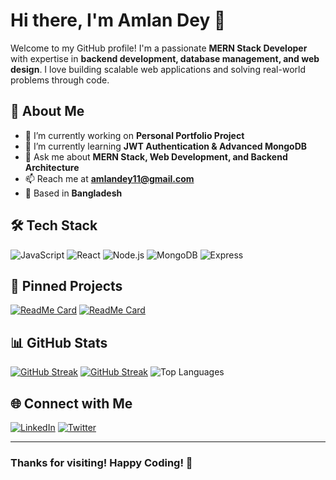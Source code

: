 # Hi there, I'm Amlan Dey 👋

Welcome to my GitHub profile! I'm a passionate **MERN Stack Developer** with expertise in **backend development, database management, and web design**. I love building scalable web applications and solving real-world problems through code.

## 🚀 About Me
- 🔭 I’m currently working on **Personal Portfolio Project**
- 🌱 I’m currently learning **JWT Authentication & Advanced MongoDB**
- 💬 Ask me about **MERN Stack, Web Development, and Backend Architecture**
- 📫 Reach me at **amlandey11@gmail.com**
- 📍 Based in **Bangladesh**

## 🛠️ Tech Stack
![JavaScript](https://img.shields.io/badge/JavaScript-F7DF1E?style=for-the-badge&logo=javascript&logoColor=black)
![React](https://img.shields.io/badge/React-61DAFB?style=for-the-badge&logo=react&logoColor=black)
![Node.js](https://img.shields.io/badge/Node.js-339933?style=for-the-badge&logo=nodedotjs&logoColor=white)
![MongoDB](https://img.shields.io/badge/MongoDB-47A248?style=for-the-badge&logo=mongodb&logoColor=white)
![Express](https://img.shields.io/badge/Express-000000?style=for-the-badge&logo=express&logoColor=white)

## 📌 Pinned Projects
[![ReadMe Card](https://github-readme-stats.vercel.app/api/pin/?username=omlan99&repo=yourrepository&theme=radical)](https://github.com/yourusername/yourrepository)
[![ReadMe Card](https://github-readme-stats.vercel.app/api/pin/?username=omlan99&repo=anotherrepo&theme=radical)](https://github.com/yourusername/anotherrepo)

## 📊 GitHub Stats
[![GitHub Streak](https://github-readme-streak-stats.herokuapp.com?user=omlan99&theme=dark)](https://git.io/streak-stats)
<a href="https://git.io/streak-stats"><img src="https://github-readme-streak-stats.herokuapp.com?user=" alt="GitHub Streak" /></a>
![Top Languages](https://github-readme-stats.vercel.app/api/top-langs/?username=omlan99&layout=compact&theme=radical)

## 🌐 Connect with Me
[![LinkedIn](https://img.shields.io/badge/LinkedIn-%230077B5.svg?style=for-the-badge&logo=linkedin&logoColor=white)](https://linkedin.com/in/omlan99)
[![Twitter](https://img.shields.io/badge/Twitter-%231DA1F2.svg?style=for-the-badge&logo=twitter&logoColor=white)](https:///x.com/omlan99)

---
### Thanks for visiting! Happy Coding! 🚀
